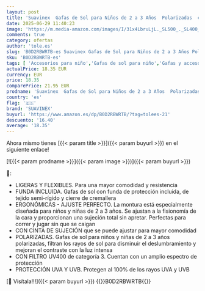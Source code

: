 ```yaml
---
layout: post
title: 'Suavinex  Gafas de Sol para Niños de 2 a 3 Años  Polarizadas  con Filtro UV 400  100% Protección Rayos UVA y UVB  con Funda y Cinta de Sujeción Incluidas  Muy Flexibles y Ligeras'
date: 2025-06-29 11:40:23
image: 'https://m.media-amazon.com/images/I/31x4LbruLjL._SL500_._SL400_.jpg'
comments: true
category: ofertas
author: 'tole.es'
slug: 'B0D2RBWRTB-es Suavinex Gafas de Sol para Niños de 2 a 3 Años Polarizadas...'
sku: 'B0D2RBWRTB-es'
tags: [ 'Accesorios para niño','Gafas de sol para niño','Gafas y accesorios para niño','Moda','Moda Niño','suavinex','🇪🇸', ]
actualPrice: 18.35 EUR
currency: EUR
price: 18.35
comparePrice: 21.95 EUR
prodname: 'Suavinex  Gafas de Sol para Niños de 2 a 3 Años  Polarizadas  con Filtro UV 400  100% Protección Rayos UVA y UVB  con Funda y Cinta de Sujeción Incluidas  Muy Flexibles y Ligeras'
country: 'es'
flag: '🇪🇸'
brand: 'SUAVINEX'
buyurl: 'https://www.amazon.es/dp/B0D2RBWRTB/?tag=tolees-21'
descuento: '16.40'
average: '18.35'
---
```


Ahora mismo tienes [{{< param title >}}]({{< param buyurl >}}) en el siguiente enlace!

[![{{< param prodname >}}]({{< param image >}})]({{< param buyurl >}})

🔎:

- LIGERAS Y FLEXIBLES. Para una mayor comodidad y resistencia
- FUNDA INCLUIDA. Gafas de sol con funda de protección incluida, de tejido semi-rígido y cierre de cremallera
- ERGONÓMICAS - AJUSTE PERFECTO. La montura está especialmente diseñada para niños y niñas de 2 a 3 años. Se ajustan a la fisionomía de la cara y proporcionan una sujeción total sin apretar. Perfectas para correr y jugar sin que se caigan
- CON CINTA DE SUJECIÓN que se puede ajustar para mayor comodidad
- POLARIZADAS. Gafas de sol para niños y niñas de 2 a 3 años polarizadas, filtran los rayos de sol para disminuir el deslumbramiento y mejoran el contraste con la luz intensa
- CON FILTRO UV400 de categoría 3. Cuentan con un amplio espectro de protección
- PROTECCIÓN UVA Y UVB. Protegen al 100% de los rayos UVA y UVB

[🛒 Visítala!!!]({{< param buyurl >}})
{{<world>}}B0D2RBWRTB{{</world>}}
